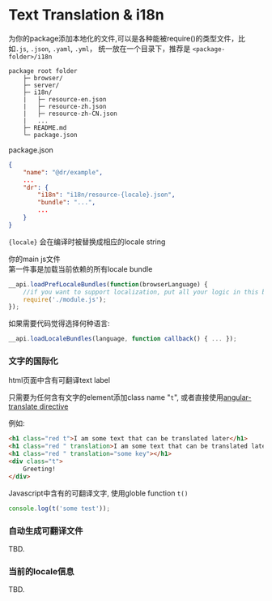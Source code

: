 Text Translation & i18n
=======

为你的package添加本地化的文件,可以是各种能被require()的类型文件，比如`.js`, `.json`, `.yaml`, `.yml`， 统一放在一个目录下，推荐是 `<package-folder>/i18n`
```
package root folder
	├─ browser/
	├─ server/
	├─ i18n/
	|	├─ resource-en.json
	|	├─ resource-zh.json
	|	├─ resource-zh-CN.json
	|	...
	├─ README.md
	└─ package.json

```


package.json

```json
{
	"name": "@dr/example",
	...
	"dr": {
		"i18n": "i18n/resource-{locale}.json",
		"bundle": "...",
		...
	}
}
```
`{locale}` 会在编译时被替换成相应的locale string



你的main js文件\
第一件事是加载当前依赖的所有locale bundle
```javascript
__api.loadPrefLocaleBundles(function(browserLanguage) {
	//if you want to support localization, put all your logic in this block
	require('./module.js');
});
```
如果需要代码觉得选择何种语言:
```javascript
__api.loadLocaleBundles(language, function callback() { ... });
```

### 文字的国际化
html页面中含有可翻译text label

只需要为任何含有文字的element添加class name "`t`", 或者直接使用[angular-translate directive](http://angular-translate.github.io/docs/#/guide/05_using-translate-directive)

例如:
```html
<h1 class="red t">I am some text that can be translated later</h1>
<h1 class="red " translation>I am some text that can be translated later</h1>
<h1 class="red " translation="some key"></h1>
<div class="t">
	Greeting!
</div>
```

Javascript中含有的可翻译文字, 使用globle function `t()`

```javascript
console.log(t('some test'));
```

### 自动生成可翻译文件

TBD.

### 当前的locale信息

TBD.
